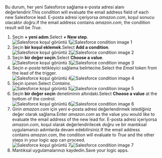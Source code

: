 <span data-ttu-id="bb4d6-101">Bu durum, her yeni Salesforce sağlama e-posta adresi alanı değerlendirir.</span><span class="sxs-lookup"><span data-stu-id="bb4d6-101">This condition will evaluate the email address field of each new Salesforce lead.</span></span> <span data-ttu-id="bb4d6-102">E-posta adresi içeriyorsa *amazon.com*, koşul sonucu olacaktır *doğru*.</span><span class="sxs-lookup"><span data-stu-id="bb4d6-102">If the email address contains *amazon.com*, the condition result will be *True*.</span></span>

1. <span data-ttu-id="bb4d6-103">Seçin **+ yeni adım**.</span><span class="sxs-lookup"><span data-stu-id="bb4d6-103">Select **+ New step**.</span></span>  
   <span data-ttu-id="bb4d6-104">![Salesforce koşul görüntü 1](./media/connectors-create-api-salesforce/condition-1.png)</span><span class="sxs-lookup"><span data-stu-id="bb4d6-104">![Salesforce condition image 1](./media/connectors-create-api-salesforce/condition-1.png)</span></span>   
2. <span data-ttu-id="bb4d6-105">Seçin **bir koşul eklemek**.</span><span class="sxs-lookup"><span data-stu-id="bb4d6-105">Select **Add a condition**.</span></span>    
   <span data-ttu-id="bb4d6-106">![Salesforce koşul görüntü 2](./media/connectors-create-api-salesforce/condition-2.png)</span><span class="sxs-lookup"><span data-stu-id="bb4d6-106">![Salesforce condition image 2](./media/connectors-create-api-salesforce/condition-2.png)</span></span>  
3. <span data-ttu-id="bb4d6-107">Seçin **bir değer seçin**.</span><span class="sxs-lookup"><span data-stu-id="bb4d6-107">Select **Choose a value**.</span></span>    
   <span data-ttu-id="bb4d6-108">![Salesforce koşul görüntü 3](./media/connectors-create-api-salesforce/condition-3.png)</span><span class="sxs-lookup"><span data-stu-id="bb4d6-108">![Salesforce condition image 3](./media/connectors-create-api-salesforce/condition-3.png)</span></span>  
4. <span data-ttu-id="bb4d6-109">Seçin *e-posta* tetikleyici sağlama belirtecine.</span><span class="sxs-lookup"><span data-stu-id="bb4d6-109">Select the *Email* token from the lead of the trigger.</span></span>    
   <span data-ttu-id="bb4d6-110">![Salesforce koşul görüntü 4](./media/connectors-create-api-salesforce/condition-4.png)</span><span class="sxs-lookup"><span data-stu-id="bb4d6-110">![Salesforce condition image 4](./media/connectors-create-api-salesforce/condition-4.png)</span></span>  
5. <span data-ttu-id="bb4d6-111">Seçin *içeren*.</span><span class="sxs-lookup"><span data-stu-id="bb4d6-111">Select *Contains*.</span></span>      
   <span data-ttu-id="bb4d6-112">![Salesforce koşul görüntü 5](./media/connectors-create-api-salesforce/condition-5.png)</span><span class="sxs-lookup"><span data-stu-id="bb4d6-112">![Salesforce condition image 5](./media/connectors-create-api-salesforce/condition-5.png)</span></span>  
6. <span data-ttu-id="bb4d6-113">Seçin **bir değer seçin** denetiminin altındaki.</span><span class="sxs-lookup"><span data-stu-id="bb4d6-113">Select **Choose a value** at the bottom of the control.</span></span>     
   <span data-ttu-id="bb4d6-114">![Salesforce koşul görüntü 6](./media/connectors-create-api-salesforce/condition-6.png)</span><span class="sxs-lookup"><span data-stu-id="bb4d6-114">![Salesforce condition image 6](./media/connectors-create-api-salesforce/condition-6.png)</span></span>  
7. <span data-ttu-id="bb4d6-115">Girin *amazon.com* için yeni e-posta adresi değerlendirmek istediğiniz değer olarak sağlama.</span><span class="sxs-lookup"><span data-stu-id="bb4d6-115">Enter *amazon.com* as the value you would like to evaluate the email address of the new lead for.</span></span> <span data-ttu-id="bb4d6-116">E-posta adresi içeriyorsa *amazon.com*, koşul olarak değerlendirilecek *doğru* ve bir mantıksal uygulamanızı adımlarda devam edebilirsiniz.</span><span class="sxs-lookup"><span data-stu-id="bb4d6-116">If the email address contains *amazon.com*, the condition will evaluate to *True* and the other steps in your logic app can proceed.</span></span>    
   <span data-ttu-id="bb4d6-117">![Salesforce koşul görüntü 7](./media/connectors-create-api-salesforce/condition-7.png)</span><span class="sxs-lookup"><span data-stu-id="bb4d6-117">![Salesforce condition image 7](./media/connectors-create-api-salesforce/condition-7.png)</span></span>  
8. <span data-ttu-id="bb4d6-118">Mantıksal uygulamalarınızı kaydedin.</span><span class="sxs-lookup"><span data-stu-id="bb4d6-118">Save your logic apps.</span></span>  

